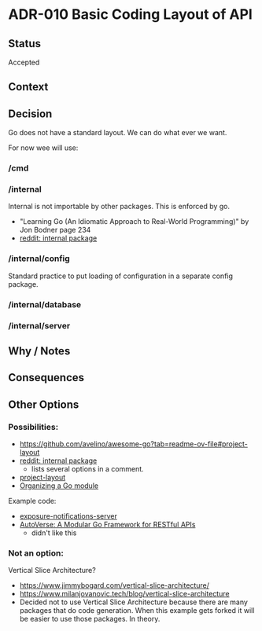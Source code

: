 # ADR-010 Basic Coding Layout of API

## Status

Accepted

## Context

## Decision

Go does not have a standard layout. We can do what ever we want.

For now wee will use:

### /cmd

### /internal

Internal is not importable by other packages. This is enforced by go. 
- "Learning Go (An Idiomatic Approach to Real-World Programming)" by Jon Bodner page 234
- [reddit: internal package](https://www.reddit.com/r/golang/comments/1ak3mmm/internal_package/)

### /internal/config

Standard practice to put loading of configuration in a separate config package.

### /internal/database

### /internal/server

## Why / Notes

## Consequences

## Other Options

### Possibilities:

- https://github.com/avelino/awesome-go?tab=readme-ov-file#project-layout
- [reddit: internal package](https://www.reddit.com/r/golang/comments/1ak3mmm/internal_package/)
  - lists several options in a comment.
- [project-layout](https://github.com/golang-standards/project-layout)
- [Organizing a Go module](https://go.dev/doc/modules/layout#server-project)

Example code:

- [exposure-notifications-server](https://github.com/google/exposure-notifications-server)
- [AutoVerse: A Modular Go Framework for RESTful APIs](https://github.com/Muga20/Go-Modular-Application)
  - didn't like this

### Not an option:

Vertical Slice Architecture?
- https://www.jimmybogard.com/vertical-slice-architecture/
- https://www.milanjovanovic.tech/blog/vertical-slice-architecture
- Decided not to use Vertical Slice Architecture because there are many packages
 that do code generation. When this example gets forked it will be easier to use
  those packages. In theory.